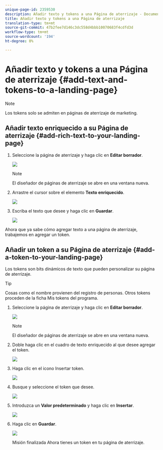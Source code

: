 ```yaml
---
unique-page-id: 2359530
description: Añadir texto y tokens a una Página de aterrizaje - Documentos de marketing - Documentación del producto
title: Añadir texto y tokens a una Página de aterrizaje
translation-type: tm+mt
source-git-commit: 47b2fee7d146c3dc558d4bbb10070683f4cdfd3d
workflow-type: tm+mt
source-wordcount: '194'
ht-degree: 0%

---
```



# Añadir texto y tokens a una Página de aterrizaje {#add-text-and-tokens-to-a-landing-page}

>[!NOTE]
>
>Los tokens solo se admiten en páginas de aterrizaje de marketing.

## Añadir texto enriquecido a su Página de aterrizaje {#add-rich-text-to-your-landing-page}

1. Seleccione la página de aterrizaje y haga clic en **Editar borrador**.

   ![](assets/image2014-9-16-14-3a30-3a29.png)

   >[!NOTE]
   >
   >El diseñador de páginas de aterrizaje se abre en una ventana nueva.

1. Arrastre el cursor sobre el elemento **Texto enriquecido**.

   ![](assets/image2015-5-21-12-3a28-3a49.png)

1. Escriba el texto que desee y haga clic en **Guardar**.

   ![](assets/image2015-7-8-17-3a0-3a49.png)

Ahora que ya sabe cómo agregar texto a una página de aterrizaje, trabajemos en agregar un token.

## Añadir un token a su Página de aterrizaje {#add-a-token-to-your-landing-page}

Los tokens son bits dinámicos de texto que pueden personalizar su página de aterrizaje.

>[!TIP]
>
>Cosas como el nombre provienen del registro de personas. Otros tokens proceden de la ficha Mis tokens del programa.

1. Seleccione la página de aterrizaje y haga clic en **Editar borrador**.

   ![](assets/image2014-9-16-14-3a30-3a54.png)

   >[!NOTE]
   >
   >El diseñador de páginas de aterrizaje se abre en una ventana nueva.

1. Doble haga clic en el cuadro de texto enriquecido al que desee agregar el token.

   ![](assets/image2015-5-21-12-3a30-3a5.png)

1. Haga clic en el icono Insertar token.

   ![](assets/image2015-7-8-17-3a21-3a53.png)

1. Busque y seleccione el token que desee.

   ![](assets/image2014-9-16-14-3a31-3a20.png)

1. Introduzca un **Valor predeterminado** y haga clic en **Insertar**.

   ![](assets/image2014-9-16-14-3a31-3a29.png)

1. Haga clic en **Guardar**.

   ![](assets/image2015-7-8-17-3a25-3a22.png)

   Misión finalizada Ahora tienes un token en tu página de aterrizaje.

